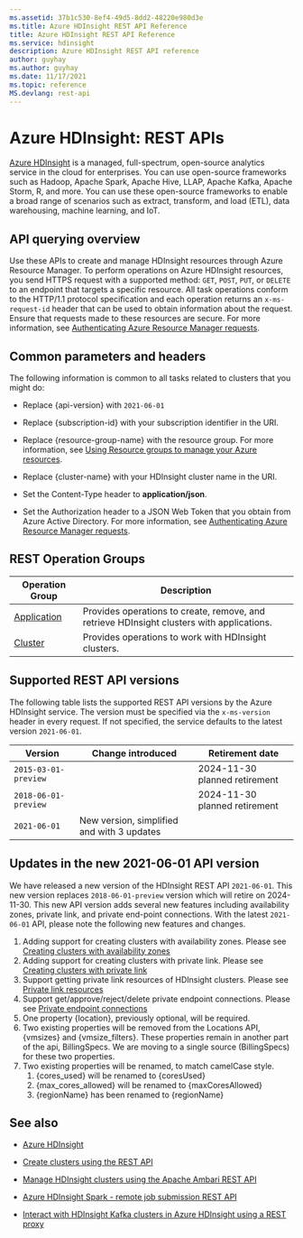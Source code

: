 ```yaml
---
ms.assetid: 37b1c530-8ef4-49d5-8dd2-48220e980d3e
ms.title: Azure HDInsight REST API Reference
title: Azure HDInsight REST API Reference
ms.service: hdinsight
description: Azure HDInsight REST API reference
author: guyhay
ms.author: guyhay
ms.date: 11/17/2021
ms.topic: reference
MS.devlang: rest-api
---
```


# Azure HDInsight: REST APIs

[Azure HDInsight](/Azure/HDInsight/hdinsight-overview) is a managed, full-spectrum, open-source analytics service in the cloud for enterprises. You can use open-source frameworks such as Hadoop, Apache Spark, Apache Hive, LLAP, Apache Kafka, Apache Storm, R, and more.  You can use these open-source frameworks to enable a broad range of scenarios such as extract, transform, and load (ETL), data warehousing, machine learning, and IoT.  

## API querying overview

Use these APIs to create and manage HDInsight resources through Azure Resource Manager. To perform operations on Azure HDInsight resources, you send HTTPS request with a supported method: `GET`, `POST`, `PUT`, or `DELETE` to an endpoint that targets a specific resource.  All task operations conform to the HTTP/1.1 protocol specification and each operation returns an `x-ms-request-id` header that can be used to obtain information about the request. Ensure that requests made to these resources are secure. For more information, see [Authenticating Azure Resource Manager requests](https://msdn.microsoft.com/library/azure/dn790557.aspx).  

## Common parameters and headers

 The following information is common to all tasks related to clusters that you might do:  
  
* Replace {api-version} with `2021-06-01`
  
* Replace {subscription-id} with your subscription identifier in the URI.  
  
* Replace {resource-group-name} with the resource group. For more information, see [Using Resource groups to manage your Azure resources](https://azure.microsoft.com/documentation/articles/azure-preview-portal-using-resource-groups/).  
  
* Replace {cluster-name} with your HDInsight cluster name in the URI.  
  
* Set the Content-Type header to **application/json**.  
  
* Set the Authorization header to a JSON Web Token that you obtain from Azure Active Directory. For more information, see [Authenticating Azure Resource Manager requests](https://msdn.microsoft.com/library/azure/dn790557.aspx).

## REST Operation Groups

| Operation Group | Description |
|-----------------|-------------|
|[Application](hdinsight-application.md)| Provides operations to create, remove, and retrieve HDInsight clusters with applications. |
|[Cluster](hdinsight-cluster.md) | Provides operations to work with HDInsight clusters. |  

## Supported REST API versions

The following table lists the supported REST API versions by the Azure HDInsight service. The version must be specified via the `x-ms-version` header in every request. If not specified, the service defaults to the latest version `2021-06-01`.

|Version|Change introduced|Retirement date|  
|-------------|---------------------|-----------------------|
|`2015-03-01-preview` || 2024-11-30 planned retirement
|`2018-06-01-preview` || 2024-11-30 planned retirement
|`2021-06-01`| New version, simplified and with 3 updates

## Updates in the new 2021-06-01 API version

We have released a new version of the HDInsight REST API `2021-06-01`.  This new version replaces `2018-06-01-preview` version which will retire on 2024-11-30.  This new API version adds several new features including availability zones, private link, and private end-point connections.  With the latest `2021-06-01` API, please note the following new features and changes.

1. Adding support for creating clusters with availability zones.  Please see [Creating clusters with availability zones](https://github.com/Azure/azure-sdk-for-net/blob/3b68cb85f4ea3da303cb766e14b80afef3203ec1/sdk/hdinsight/Microsoft.Azure.Management.HDInsight/tests/ScenarioTests/ClusterOperationTests.cs#L779)
1. Adding support for creating clusters with private link.  Please see [Creating clusters with private link](https://github.com/Azure/azure-sdk-for-net/blob/3b68cb85f4ea3da303cb766e14b80afef3203ec1/sdk/hdinsight/Microsoft.Azure.Management.HDInsight/tests/ScenarioTests/ClusterOperationTests.cs#L883)
1. Support getting private link resources of HDInsight clusters.  Please see [Private link resources](https://github.com/Azure/azure-sdk-for-net/blob/3b68cb85f4ea3da303cb766e14b80afef3203ec1/sdk/hdinsight/Microsoft.Azure.Management.HDInsight/tests/ScenarioTests/PrivateLinkResourceTests.cs#L38)
1. Support get/approve/reject/delete private endpoint connections.  Please see [Private endpoint connections](https://github.com/Azure/azure-sdk-for-net/blob/3b68cb85f4ea3da303cb766e14b80afef3203ec1/sdk/hdinsight/Microsoft.Azure.Management.HDInsight/tests/ScenarioTests/PrivateEndpointConnectionTests.cs#L16)
1. One property {location}, previously optional, will be required.
1. Two existing properties will be removed from the Locations API, {vmsizes} and {vmsize_filters}.  These properties remain in another part of the api, BillingSpecs.  We are moving to a single source (BillingSpecs) for these two properties.
1. Two existing properties will be renamed, to match camelCase style.
   1. {cores_used} will be renamed to {coresUsed}
   1. {max_cores_allowed} will be renamed to {maxCoresAllowed}
   1. {regionName} has been renamed to {regionName}

## See also

* [Azure HDInsight](/Azure/HDInsight/hdinsight-overview)

* [Create clusters using the REST API](/azure/hdinsight/hdinsight-hadoop-create-linux-clusters-curl-rest)

* [Manage HDInsight clusters using the Apache Ambari REST API](/azure/hdinsight/hdinsight-hadoop-manage-ambari-rest-api)

* [Azure HDInsight Spark - remote job submission REST API](/rest/api/hdinsightspark/)

* [Interact with HDInsight Kafka clusters in Azure HDInsight using a REST proxy](/azure/hdinsight/kafka/rest-proxy)
